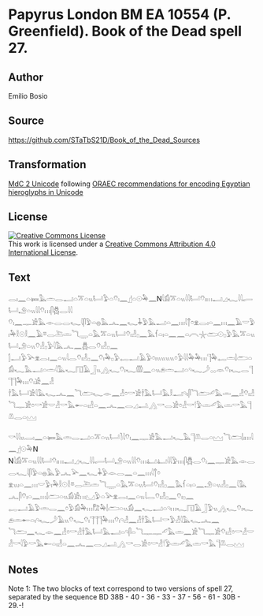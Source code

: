 # Papyrus London BM EA 10554 (P. Greenfield). Book of the Dead spell 27.

## Author 

Emilio Bosio

## Source 

https://github.com/STaTbS21D/Book_of_the_Dead_Sources

## Transformation 

[MdC 2 Unicode](https://statbs21d.github.io/mdc2unicode.html) following [ORAEC recommendations for encoding Egyptian hieroglyphs in Unicode](https://github.com/oraec/recommendations-encoding-hieroglyphs)

## License 

<a rel="license" href="http://creativecommons.org/licenses/by/4.0/"><img alt="Creative Commons License" style="border-width:0" src="https://i.creativecommons.org/l/by/4.0/88x31.png" /></a><br />This work is licensed under a <a rel="license" href="http://creativecommons.org/licenses/by/4.0/">Creative Commons Attribution 4.0 International License</a>.

## Text 

<hiero><rubrum>𓂋𓏤𓈖𓏏𓍃𓅓𓏛𓂋𓂝𓏏𓎁𓏏𓏭𓂡𓅱𓏏𓄣𓏤</rubrum>𓈖𓊨𓏏𓇳𓅆𓈖N𓇋𓀁𓎁𓏏𓏭𓇋𓇋𓂡𓄣𓏤𓏥𓂝𓈎𓆑𓇋𓇋𓂷𓂡𓄂𓏏𓏭𓇋𓇋𓄣𓏥𓋴𓆣𓂋𓇋𓇋<br>
𓄣𓏤𓈖𓊃𓀀𓅓𓁹𓂋𓂋𓆑𓇋𓋴𓅱𓏏𓐍𓅓𓂜𓈖𓆑𓇓𓅱𓅓𓂝𓏏𓈖𓏥𓇋𓐩𓏌𓁷𓂋𓏤𓏏𓈖𓏥𓈖𓄿𓎟𓅱𓏤𓅆𓎛𓇳𓎛𓈖𓄿𓎼𓂋𓍅𓏛𓆓𓇾𓏏𓅓𓎁𓏏𓏭𓂡𓄣𓏤𓁐𓊪𓈖𓅓𓆳𓏏𓏤𓏏𓈖𓈖𓏏𓇹𓇼𓂧𓇳𓊪𓅱𓅓𓎁𓏏𓏭𓂡𓄂𓏏𓏭𓄣𓁐𓊪𓅱𓇋𓅓𓂜𓈖𓆣𓂋𓄣𓏤𓁐𓊪𓈖<br>
𓂭𓂝𓅱𓅪𓁷𓂋𓏤𓈖𓏏𓏭𓇋𓂋𓄣𓏤𓁐𓊪𓈖𓄣𓏤𓅆𓊪𓅱𓉻𓂝𓄿𓅱𓏌𓏤𓏭𓏭𓏭𓏭𓏌𓅱𓇋𓇋𓅆𓅆𓏥𓊹𓅆𓉻𓏛𓌃𓂧𓏏𓀁𓆑𓅓𓂝𓏏𓏛𓇋𓅓𓆑𓉔𓄿𓃀𓏭𓂻𓆑𓄣𓏤𓆑𓏃𓈖𓏏𓏭𓂉𓏛𓂝𓏏𓄹𓆑𓌳𓂂𓂂𓁺𓄣𓏤𓆑𓂋𓊹𓊹𓊹𓅆𓏥𓄣𓏤𓀀𓈖𓁐<br>
𓌂𓅓𓂡𓀀𓇋𓅓𓆑𓂜𓈖𓆓𓂧𓆑𓁹𓈖𓁐𓏌𓎡𓀀𓌂𓅓𓂡𓅓𓎛𓂝𓄹𓏤𓋴𓆓𓂧𓄔𓅓𓏛𓈖𓁐𓄣𓏤𓁐𓆓𓊃𓀀𓏌𓎡𓀀𓎟𓁐𓎡𓅓𓄡𓏏𓏤𓁐𓏏𓈖𓂜𓈖𓂋𓈎𓂢𓂻𓎡𓂋𓀀𓏌𓁐𓎡𓎗𓅱𓏛𓄔𓅓𓏛𓎡𓅓𓊹𓌨𓂋𓏏𓈉<br>
<br>
<rubrum>𓎡𓇋𓇋𓏭𓂋𓏤𓈖𓏏𓍃𓅓𓏛𓂋𓂝𓏏𓎁𓏏𓏭𓂡𓍘𓇋𓄣𓏤𓈖𓊃𓀀𓅓𓂝𓆑𓅓𓊹𓌨𓂋𓏏𓈉𓆓𓂧𓌃𓏤𓏥𓇋𓈖</rubrum>𓊨𓇳𓅆N<br>
N𓇋𓀁𓎁𓏏𓏭𓇋𓇋𓂡𓄣𓏤𓏥𓂝𓈎𓆑𓇋𓇋𓂷𓂡𓄂𓏏𓏭𓇋𓇋𓄣𓏥𓂞𓂞𓇋𓇋𓅱𓏥𓋴𓆣𓂋𓄣𓏤𓈖𓊃𓀀𓅓𓁹𓂋𓂋𓆑𓇋𓋴𓅱𓏏𓐍𓅓𓅱𓂜𓅪𓈖𓆑𓇓𓅱𓁹𓂋𓈖𓏏𓈖𓏥𓇋𓐩𓏌<br>
𓁷𓏭𓏤𓏏𓈖𓏥𓎟𓅱𓏤𓅆𓎛𓇳𓎛𓎼𓂋𓍅𓏛𓆓𓇾𓏏𓅓𓎁𓏏𓏭𓂡𓄣𓏤𓁐𓊪𓈖𓅓𓆳𓏏𓏤𓏏𓈖𓄂𓏏𓏭𓁐𓊪𓈖𓇋𓅓𓂜𓋴𓄣𓏤𓏏𓈖𓏥𓌃𓂧𓏏𓏭𓀁𓀀𓏥𓈋𓅱𓏏𓅪𓁷𓂋𓏤𓈖𓏏𓏭𓇋𓂋𓄣𓏤𓁐𓊪𓈖𓄣𓏤𓊪𓈖<br>
𓉻𓂝𓄿𓅱𓏛𓂋𓈖𓏌𓅱𓀁𓅆𓏥𓀗𓅆𓌃𓂧𓏏𓏭𓀁𓈖𓆑𓂝𓏏𓄹𓏥𓆑𓉔𓄿𓃀𓅱𓏭𓂻𓆑𓄣𓏤𓆑𓂉𓏛𓄡𓏏𓏤𓄹𓆑𓌳𓄿𓏭𓄣𓆑𓄣𓏤𓊹𓊹𓊹𓅆𓏥𓄣𓏤𓄹𓁐𓈖𓁐𓌂𓅓𓂡𓎡𓅱𓁐𓇋𓅓𓆑𓂜𓈖<br>
𓆓𓂧𓈖𓆑𓁹𓈖𓁐𓏌𓎡𓁐𓌂𓅓𓂡𓅓𓂝𓏏𓄹𓋴𓏏𓆓𓊃𓊃𓄔𓅓𓏛𓈖𓀀𓆓𓊃𓀀𓄣𓏤𓁐𓏌𓎡𓁐𓎟𓁐𓎡𓇋𓅱𓎡𓅓𓄡𓏏𓏤𓁐𓏏𓈖𓂜𓈖𓂋𓈎𓂢𓂻𓎡𓂋𓀀𓏌𓎡𓁐𓎗𓅱𓏛𓄔𓅓𓏛𓎡𓅓𓊹𓌨𓂋𓈉<br></hiero>

## Notes 

Note  1: The two blocks of text correspond to two versions of spell 27, separated by the sequence BD 38B - 40 - 36 - 33 - 37 - 56 - 61 - 30B - 29.-!